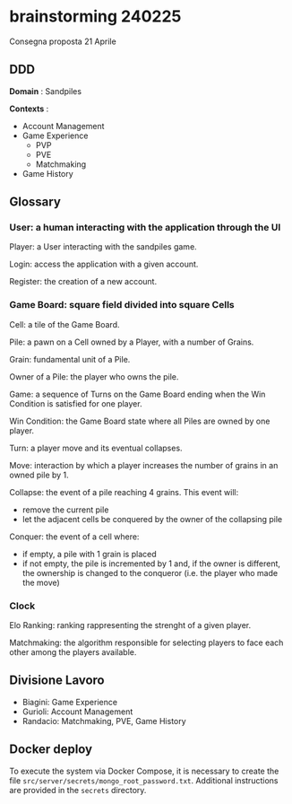 # brainstorming 240225

Consegna proposta 21 Aprile

## DDD

**Domain** : Sandpiles

**Contexts** :

- Account Management
- Game Experience
  - PVP
  - PVE
  - Matchmaking
- Game History

## Glossary

### User: a human interacting with the application through the UI

Player: a User interacting with the sandpiles game.

Login: access the application with a given account.

Register: the creation of a new account.

### Game Board: square field divided into square Cells

Cell: a tile of the Game Board.

Pile: a pawn on a Cell owned by a Player, with a number of Grains.

Grain: fundamental unit of a Pile.

Owner of a Pile: the player who owns the pile.

Game: a sequence of Turns on the Game Board ending when the Win Condition is satisfied for one player.

Win Condition: the Game Board state where all Piles are owned by one player.

Turn: a player move and its eventual collapses.

Move: interaction by which a player increases the number of grains in an owned pile by 1.

Collapse: the event of a pile reaching 4 grains. This event will:

- remove the current pile
- let the adjacent cells be conquered by the owner of the collapsing pile

Conquer: the event of a cell where:

- if empty, a pile with 1 grain is placed
- if not empty, the pile is incremented by 1 and, if the owner is different, the ownership is changed to the conqueror (i.e. the player who made the move)

### Clock

Elo Ranking: ranking rappresenting the strenght of a given player.

Matchmaking: the algorithm responsible for selecting players to face each
other among the players available.

## Divisione Lavoro

- Biagini: Game Experience
- Gurioli: Account Management
- Randacio: Matchmaking, PVE, Game History

## Docker deploy

To execute the system via Docker Compose, it is necessary to create the file
`src/server/secrets/mongo_root_password.txt`. Additional instructions are
provided in the `secrets` directory.
